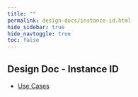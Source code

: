 ```yaml
---
title: ""
permalink: design-docs/instance-id.html
hide_sidebar: true
hide_navtoggle: true
toc: false
---
```


## Design Doc - Instance ID

* [Use Cases](/design-docs/instance-id-use-cases.md)
